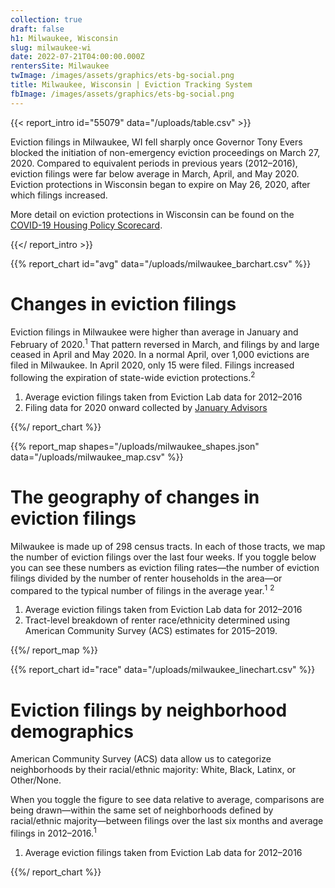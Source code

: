 ```yaml
---
collection: true
draft: false
h1: Milwaukee, Wisconsin
slug: milwaukee-wi
date: 2022-07-21T04:00:00.000Z
rentersSite: Milwaukee
twImage: /images/assets/graphics/ets-bg-social.png
title: Milwaukee, Wisconsin | Eviction Tracking System
fbImage: /images/assets/graphics/ets-bg-social.png
---
```


{{< report_intro id="55079" data="/uploads/table.csv" >}}

Eviction filings in Milwaukee, WI fell sharply once Governor Tony Evers blocked the initiation of non-emergency eviction proceedings on March 27, 2020. Compared to equivalent periods in previous years (2012–2016), eviction filings were far below average in March, April, and May 2020. Eviction protections in Wisconsin began to expire on May 26, 2020, after which filings increased. 

More detail on eviction protections in Wisconsin can be found on the [COVID-19 Housing Policy Scorecard](https://evictionlab.org/covid-policy-scorecard/wi/).

{{</ report_intro >}}



{{% report_chart id="avg" data="/uploads/milwaukee_barchart.csv" %}}

# Changes in eviction filings

Eviction filings in Milwaukee were higher than average in January and February of 2020.<sup>1</sup> That pattern reversed in March, and filings by and large ceased in April and May 2020. In a normal April, over 1,000 evictions are filed in Milwaukee. In April 2020, only 15 were filed. Filings increased following the expiration of state-wide eviction protections.<sup>2</sup>

1. Average eviction filings taken from Eviction Lab data for 2012–2016
2. Filing data for 2020 onward collected by [January Advisors](https://www.januaryadvisors.com/)

{{%/ report_chart %}}



{{% report_map shapes="/uploads/milwaukee_shapes.json" data="/uploads/milwaukee_map.csv" %}}

# The geography of changes in eviction filings

Milwaukee is made up of 298 census tracts. In each of those tracts, we map the number of eviction filings over the last four weeks. If you toggle below you can see these numbers as eviction filing rates—the number of eviction filings divided by the number of renter households in the area—or compared to the typical number of filings in the average year.<sup>1</sup> <sup>2</sup>

1. Average eviction filings taken from Eviction Lab data for 2012–2016
2. Tract-level breakdown of renter race/ethnicity determined using American Community Survey (ACS) estimates for 2015–2019.

{{%/ report_map %}}



{{% report_chart id="race" data="/uploads/milwaukee_linechart.csv" %}}

# Eviction filings by neighborhood demographics

American Community Survey (ACS) data allow us to categorize neighborhoods by their racial/ethnic majority: White, Black, Latinx, or Other/None. 

When you toggle the figure to see data relative to average, comparisons are being drawn—within the same set of neighborhoods defined by racial/ethnic majority—between filings over the last six months and average filings in 2012–2016.<sup>1</sup>

1. Average eviction filings taken from Eviction Lab data for 2012–2016

{{%/ report_chart %}}